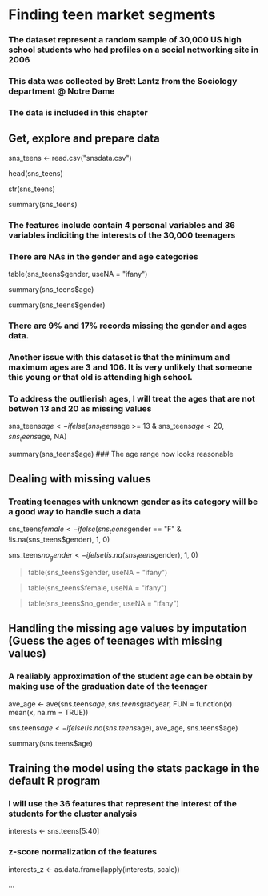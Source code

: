 # Finding teen market segments

### The dataset represent a random sample of 30,000 US high school students who had profiles on a social networking site in 2006
### This data was collected by Brett Lantz from the Sociology department @ Notre Dame
### The data is included in this chapter

## Get, explore and prepare data

sns_teens <- read.csv("snsdata.csv")

head(sns_teens)

str(sns_teens)

summary(sns_teens)

### The features include contain 4 personal variables and 36 variables indiciting the interests of the 30,000 teenagers

### There are NAs in the gender and age categories

table(sns_teens$gender, useNA = "ifany")

summary(sns_teens$age)

summary(sns_teens$gender)

### There are 9% and 17% records missing the gender and ages data.
### Another issue with this dataset is that the minimum and maximum ages are 3 and 106. It is very unlikely that someone this young or that old is attending high school.

### To address the outlierish ages, I will treat the ages that are not betwen 13 and 20 as missing values

sns_teens$age <- ifelse(sns_teens$age >= 13 & sns_teens$age < 20,
sns_teens$age, NA)

summary(sns_teens$age) ### The age range now looks reasonable

## Dealing with missing values

### Treating teenages with unknown gender as its category will be a good way to handle such a data

sns_teens$female <- ifelse(sns_teens$gender == "F" &
!is.na(sns_teens$gender), 1, 0)

sns_teens$no_gender <- ifelse(is.na(sns_teens$gender), 1, 0)

> table(sns_teens$gender, useNA = "ifany")

> table(sns_teens$female, useNA = "ifany")

> table(sns_teens$no_gender, useNA = "ifany")

## Handling the missing age values by imputation (Guess the ages of teenages with missing values)

### A realiably approximation of the student  age can be obtain by making use of the graduation date of the teenager

ave_age <- ave(sns.teens$age, sns.teens$gradyear, FUN =
function(x) mean(x, na.rm = TRUE))

sns.teens$age <- ifelse(is.na(sns.teens$age), ave_age, sns.teens$age)

summary(sns.teens$age)

## Training the model using the stats package in the default R program

### I will use the 36 features that represent the interest of the students for the cluster analysis

interests <- sns.teens[5:40]

### z-score normalization of the features

interests_z <- as.data.frame(lapply(interests, scale))

...





















